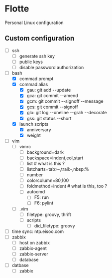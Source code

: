 # Flotte

Personal Linux configuration

## Custom configuration

- [ ] ssh
  - [ ] generate ssh key
  - [ ] public keys
  - [ ] disable password authorization
- [ ] bash
  - [X] commad prompt
  - [X] commad alias
    - [X] gau: git add --update
    - [X] gca: git commit --amend
    - [X] gcm: git commit --signoff --message
    - [X] gcs: git commit --signoff
    - [X] glo: git log --oneline --grah --decorate
    - [X] gss: git status --short
  - [X] launch scripts
    - [X] anniversary
    - [X] weight
- [ ] vim
  - [ ] vimrc
    - [ ] background=dark
    - [ ] backspace=indent,eol,start
    - [ ] list # what is this ?
    - [ ] listcharts=tab>-,trail:-,nbsp:%
    - [ ] number
    - [ ] colorcolumn=80,100
    - [ ] foldmethod=indent # what is this, too ?
    - [ ] autocmd
      - [ ] F5: run
      - [ ] F6: pylint
  - [ ] .vim
    - [ ] filetype: groovy, thrift
    - [ ] scripts
      - [ ] did_filetype: groovy
- [ ] time sync: ntp.eisoo.com
- [ ] zabbix
  - [ ] host on zabbix
  - [ ] zabbix-agent
  - [ ] zabbix-server
  - [ ] database
- [ ] datbase
  - [ ] zabbix
